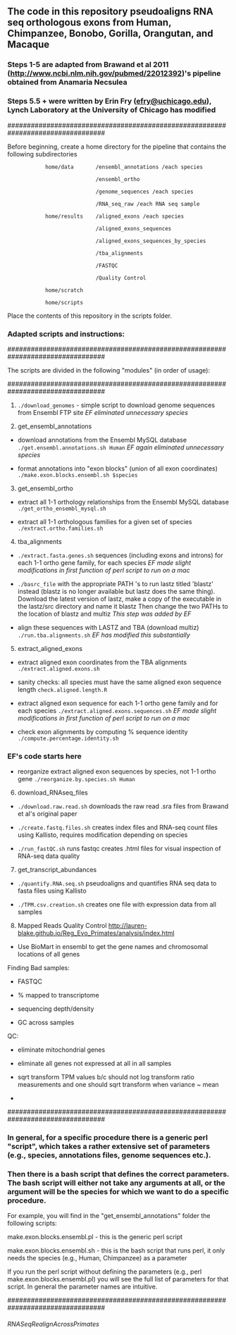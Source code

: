 ## The code in this repository pseudoaligns RNA seq orthologous exons from Human, Chimpanzee, Bonobo, Gorilla, Orangutan, and Macaque

### Steps 1-5 are adapted from Brawand et al 2011 (http://www.ncbi.nlm.nih.gov/pubmed/22012392)'s pipeline obtained from Anamaria Necsulea
### Steps 5.5 + were written by Erin Fry (efry@uchicago.edu), Lynch Laboratory at the University of Chicago has modified

#################################################################################

Before beginning, create a home directory for the pipeline that contains the following subdirectories

				home/data  		/ensembl_annotations /each species

		   						/ensembl_ortho

		   						/genome_sequences /each species
		   						
		   						/RNA_seq_raw /each RNA seq sample

				home/results 	/aligned_exons /each species

								/aligned_exons_sequences
								
								/aligned_exons_sequences_by_species

								/tba_alignments
								
								/FASTQC
								
								/Quality Control

				home/scratch

				home/scripts

Place the contents of this repository in the scripts folder.


### Adapted scripts and instructions:

#################################################################################

The scripts are divided in the following "modules" (in order of usage): 

#################################################################################

1) `./download_genomes`  - simple script to download genome sequences from Ensembl FTP site  *EF eliminated unnecessary species*

2) get_ensembl_annotations 

  - download annotations from the Ensembl MySQL database `./get.ensembl.annotations.sh Human` *EF again eliminated unnecessary species*

 -  format annotations into "exon blocks" (union of all exon coordinates) `./make.exon.blocks.ensembl.sh $species`

3) get_ensembl_ortho

 - extract all 1-1 orthology relationships from the Ensembl MySQL database `./get_ortho_ensembl_mysql.sh`

 - extract all 1-1 orthologous families for a given set of species `./extract.ortho.families.sh`

4) tba_alignments

 - `./extract.fasta.genes.sh` sequences (including exons and introns) for each 1-1 ortho gene family, for each species *EF made slight modifications in first function of perl script to run on a mac*
 
 - `./basrc_file` with the appropriate PATH 's to run lastz titled 'blastz' instead (blastz is no longer available but lastz does the same thing).
 	Download the latest version of lastz, make a copy of the executable in the lastz/src directory and name it blastz
 	Then change the two PATHs to the location of blastz and multiz  *This step was added by EF*
 	
 - align these sequences with LASTZ and TBA (download multiz) `./run.tba.alignments.sh` *EF has modified this substantially*

5) extract_aligned_exons

 - extract aligned exon coordinates from the TBA alignments `./extract.aligned.exons.sh`

 - sanity checks:  all species must have the same aligned exon sequence length `check.aligned.length.R`

 - extract aligned exon sequence for each 1-1 ortho gene family and for each species `./extract.aligned.exons.sequences.sh` *EF made slight modifications in first function of perl script to run on a mac*

 - check exon alignments by  computing % sequence identity `./compute.percentage.identity.sh`
 
  ### EF's code starts here
 
 - reorganize extract aligned exon sequences by species, not 1-1 ortho gene `./reorganize.by.species.sh Human`
 
 
6) download_RNAseq_files

 - `./download.raw.read.sh` downloads the raw read .sra files from Brawand et al's original paper
 
 - `./create.fastq.files.sh` creates index files and RNA-seq count files using Kallisto, requires modification depending on species
 
 - `./run_fastQC.sh` runs fastqc creates .html files for visual inspection of RNA-seq data quality
 
 7) get_transcript_abundances

 - `./quantify.RNA.seq.sh` pseudoaligns and quantifies RNA seq data to fasta files using Kallisto
 
 - `./TPM.csv.creation.sh` creates one file with expression data from all samples
 
 8) Mapped Reads Quality Control http://lauren-blake.github.io/Reg_Evo_Primates/analysis/index.html
 
 - Use BioMart in ensembl to get the gene names and chromosomal locations of all genes
 
 
 
 Finding Bad samples:
 
 - FASTQC
 
 - % mapped to transcriptome
 
 - sequencing depth/density
 
 - GC across samples
 
 QC:
 
 - eliminate mitochondrial genes
 
 - eliminate all genes not expressed at all in all samples
 
 - sqrt transform TPM values b/c should not log transform ratio measurements  and one should sqrt transform when variance ~ mean
 
 -

#################################################################################

### In general, for a specific procedure there is a generic perl "script", which takes a rather extensive set of parameters (e.g., species, annotations files, genome sequences etc.). 
### Then there is a bash script that defines the correct parameters. The bash script will either not take any arguments at all, or the argument will be the species for which we want to do a specific procedure. 

For example, you will find in the "get_ensembl_annotations" folder the following scripts:

make.exon.blocks.ensembl.pl - this is the generic perl script

make.exon.blocks.ensembl.sh - this is the bash script that runs perl, it only needs the species (e.g., Human, Chimpanzee) as a parameter

If you run the perl script without defining the parameters (e.g., perl make.exon.blocks.ensembl.pl)  you will see the full list of parameters for that script. In general the parameter names are intuitive. 

#################################################################################

###### RNASeqRealignAcrossPrimates
